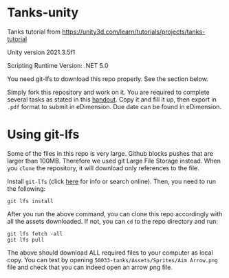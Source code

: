 # Tanks-unity

Tanks tutorial from https://unity3d.com/learn/tutorials/projects/tanks-tutorial

Unity version 2021.3.5f1

Scripting Runtime Version: .NET 5.0

You need git-lfs to download this repo properly. See the section below. 


Simply fork this repository and work on it. You are required to complete several tasks as stated in this [handout](https://docs.google.com/document/d/1xu4x60q5HXakWQ7pQ3ntJRZxRMAFq8s9g2o2I3E7s64/edit?usp=sharing). Copy it and fill it up, then export in `.pdf` format to submit in eDimension. Due date can be found in eDimension. 

# Using git-lfs
Some of the files in this repo is very large. Github blocks pushes that are larger than 100MB. Therefore we used git Large File Storage instead. When you `clone` the repository, it will download only references to the file. 

Install `git-lfs` (click [here](https://git-lfs.github.com) for info or search online). Then, you need to run the following:
```
git lfs install
```

After you run the above command, you can clone this repo accordingly with all the assets downloaded. If not, you can `cd` to the repo directory and run:
```
git lfs fetch -all
git lfs pull
```

The above should download ALL required files to your computer as local copy. You can test by opening `50033-tanks/Assets/Sprites/Aim Arrow.png` file and check that you can indeed open an arrow png file.
